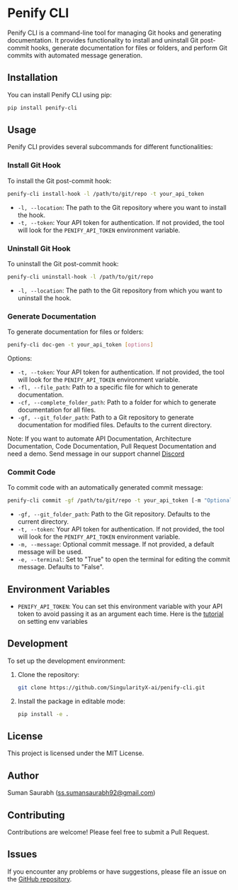 # Penify CLI

Penify CLI is a command-line tool for managing Git hooks and generating documentation. It provides functionality to install and uninstall Git post-commit hooks, generate documentation for files or folders, and perform Git commits with automated message generation.

## Installation

You can install Penify CLI using pip:

```bash
pip install penify-cli
```

## Usage

Penify CLI provides several subcommands for different functionalities:

### Install Git Hook

To install the Git post-commit hook:

```bash
penify-cli install-hook -l /path/to/git/repo -t your_api_token
```

- `-l, --location`: The path to the Git repository where you want to install the hook.
- `-t, --token`: Your API token for authentication. If not provided, the tool will look for the `PENIFY_API_TOKEN` environment variable.

### Uninstall Git Hook

To uninstall the Git post-commit hook:

```bash
penify-cli uninstall-hook -l /path/to/git/repo
```

- `-l, --location`: The path to the Git repository from which you want to uninstall the hook.

### Generate Documentation

To generate documentation for files or folders:

```bash
penify-cli doc-gen -t your_api_token [options]
```

Options:
- `-t, --token`: Your API token for authentication. If not provided, the tool will look for the `PENIFY_API_TOKEN` environment variable.
- `-fl, --file_path`: Path to a specific file for which to generate documentation.
- `-cf, --complete_folder_path`: Path to a folder for which to generate documentation for all files.
- `-gf, --git_folder_path`: Path to a Git repository to generate documentation for modified files. Defaults to the current directory.

Note: If you want to automate API Documentation, Architecture Documentation, Code Documentation, Pull Request Documentation and need a demo. Send message in our support channel [Discord](https://discord.gg/wqrc8JeV)

### Commit Code

To commit code with an automatically generated commit message:

```bash
penify-cli commit -gf /path/to/git/repo -t your_api_token [-m "Optional message"] [-e True/False]
```

- `-gf, --git_folder_path`: Path to the Git repository. Defaults to the current directory.
- `-t, --token`: Your API token for authentication. If not provided, the tool will look for the `PENIFY_API_TOKEN` environment variable.
- `-m, --message`: Optional commit message. If not provided, a default message will be used.
- `-e, --terminal`: Set to "True" to open the terminal for editing the commit message. Defaults to "False".

## Environment Variables

- `PENIFY_API_TOKEN`: You can set this environment variable with your API token to avoid passing it as an argument each time. Here is the [tutorial](https://docs.penify.dev/docs/Creating-API-Keys-in-Penify.html) on setting env variables

## Development

To set up the development environment:

1. Clone the repository:
   ```bash
   git clone https://github.com/SingularityX-ai/penify-cli.git
   ```

2. Install the package in editable mode:
   ```bash
   pip install -e .
   ```

## License

This project is licensed under the MIT License.

## Author

Suman Saurabh (ss.sumansaurabh92@gmail.com)

## Contributing

Contributions are welcome! Please feel free to submit a Pull Request.

## Issues

If you encounter any problems or have suggestions, please file an issue on the [GitHub repository](https://github.com/SingularityX-ai/penify-cli/issues).